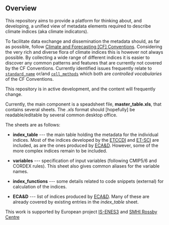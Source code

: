 ## Overview ##

This repository aims to provide a platform for thinking about, and developing, a unified view 
of metadata elements required to describe climate indices (aka climate indicators). 

To facilitate data exchange and dissemination the metadata should, as far as possible, follow 
[Climate and Forecasting [CF] Conventions](http://cfconventions.org/). Considering the very 
rich and diverse flora of climate indices this is however not always possible. By collecting a 
wide range of different indices it is easier to discover any common patterns and features that 
are currently not covered by the CF Conventions. Currently identified issues frequently relate to 
[`standard_name`](http://cfconventions.org/Data/cf-conventions/cf-conventions-1.8/cf-conventions.html#standard-name) 
or/and [`cell_methods`](http://cfconventions.org/Data/cf-conventions/cf-conventions-1.8/cf-conventions.html#cell-methods)
which both are *controlled vocabularies* of the CF Conventions.

This repository is in active development, and the content will frequently change. 

Currently, the main component is a speadsheet file, **master_table.xls**, that contains several sheets. The *.xls* format should [hopefully] be readable/editable by several common desktop office.

The sheets are as follows:

* **index_table**  ---  the main table holding the metadata for the individual indices. Most of the indices developed by the 
[ETCCDI](https://www.wcrp-climate.org/etccdi) and [ET-SCI](https://climpact-sci.org/about/project/) are included, as are the ones 
produced by [ECA&D](https://www.ecad.eu/indicesextremes/index.php). However, some of the more complex indices remain to be included. 

* **variables**  ---  specification of input variables (following CMIP5/6 and CORDEX rules). This sheet also gives common aliases for the variable names.

* **index_functions**  ---  some details related to code snippets (external) for calculation of the indices.

* **ECA&D**  ---  list of indices produced by [ECA&D](https://www.ecad.eu/indicesextremes/index.php). Many of these are already covered by existing entries in the *index_table* sheet.



This work is supported by European project [IS-ENES3](https://is.enes.org/) and [SMHI Rossby Centre](https://www.smhi.se/en/research/research-departments/climate-research-rossby-centre2-552)
